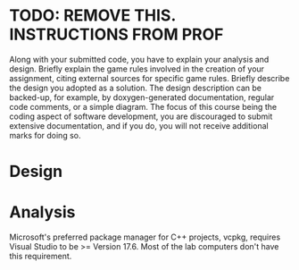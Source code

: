 # TODO: REMOVE THIS. INSTRUCTIONS FROM PROF
Along with your submitted code, you have to explain your analysis and 
design. Briefly explain the game rules involved in the creation of your assignment, citing 
external sources for specific game rules. Briefly describe the design you adopted as a solution. 
The design description can be backed-up, for example, by doxygen-generated documentation, 
regular code comments, or a simple diagram. The focus of this course being the coding aspect 
of software development, you are discouraged to submit extensive documentation, and if you 
do, you will not receive additional marks for doing so. 

# Design

# Analysis

Microsoft's preferred package manager for C++ projects, vcpkg, requires Visual Studio to be >= Version 17.6. Most of the lab computers don't have this requirement.